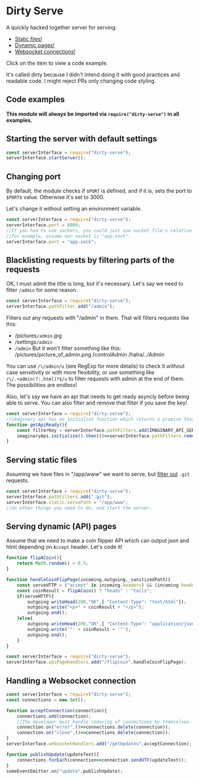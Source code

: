 # Dirty Serve

A quickly hacked together server for serving:
- [Static files!](#Serving-static-files)
- [Dynamic pages!](#Serving-dynamic-API-pages)
- [Websocket connections!](#Handling-a-Websocket-connection)

Click on the item to view a code example.

It's called dirty because I didn't intend doing it with good practices and readable code. I might reject PRs only changing code styling.

Code examples
---

**This module will always be imported via `require("dirty-serve")` in all examples.**
## Starting the server with default settings

```js
const serverInterface = require("dirty-serve");
serverInterface.startServer();
```

## Changing port
By default, the module checks if `$PORT` is defined, and if it is, sets the port to `$PORT`s value.
Otherwise it's set to 3000.

Let's change it without setting an environment variable.
```js
const serverInterface = require("dirty-serve");
serverInterface.port = 8080; 
//If you had to use sockets, you could just use socket file's relative path.
//For example, assume our socket is "app.sock":
serverInterface.port = "app.sock";
```

## Blacklisting requests by filtering parts of the requests
OK, I must admit the title is long, but it's necessary.
Let's say we need to filter `/admin` for some reason.
```js
const serverInterface = require("dirty-serve");
serverInterface.pathFilter.add("/admin"); 
```
Filters out any requests with "/admin" in them.
That will filters requests like this:
- /pictures`/admin`.jpg
- /settings`/admin`
- `/admin`
But it won't filter something like this:
/pictures/picture_of_admin.png
/controlAdmin
/haha/../Admin

You can use `/\/admin/u` (see RegExp for more details) to check it without case sensitivity or with more flexibility, or use something like `/\/.+admin(?:.html)?$/u` to filter requests with admin at the end of them. The possibilities are endless!

Also, let's say we have an api that needs to get ready asyncly before being able to serve.
You can also filter and remove that filter if you save the key!
```js
const serverInterface = require("dirty-serve");
//imaginary api has an initialize function which returns a promise that resolves when it's initialized.
function getApiReady(){
    const filterKey = serverInterface.pathFilters.add(IMAGINARY_API_SERVE_PATH);
    imaginaryApi.initialize().then(()=>serverInterface.pathFilters.remove(filterKey));
}
```

## Serving static files
Assuming we have files in "/app/www" we want to serve, but [filter out](#Blacklisting-requests-by-filtering-parts-of-the-requestst) `.git` requests.
```js
const serverInterface = require("dirty-serve");
serverInterface.pathFilters.add(".git");
serverInterface.static.servePath = "/app/www";
//do other things you need to do, and start the server.
```

## Serving dynamic (API) pages

Assume that we need to make a coin flipper API which can output json and html depending on `Accept` header. Let's code it!
```js
function flipACoin(){
    return Math.random() > 0.5;
}

function handleCoinFlipPage(incoming,outgoing,_sanitizedPath){
    const serveHTTP = ("accept" in incoming.headers) && (incoming.headers.accept.split(",").includes("text/html"));
    const coinResult = flipACoin() ? "heads" : "tails";
    if(serveHTTP){
        outgoing.writeHead(200,"OK",{ "Content-Type": "text/html"});
        outgoing.write("<p>" + coinResult + "</p>");
        outgoing.end();
    }else{
        outgoing.writeHead(200,"OK",{ "Content-Type": "application/json"});
        outgoing.write('"' + coinResult + '"');
        outgoing.end();
    }
}

const serverInterface = require("dirty-serve");
serverInterface.apiPageHandlers.add("/flipcoin",handleCoinFlipPage);
```
## Handling a Websocket connection

```js
const serverInterface = require("dirty-serve");
const connections = new Set();

function acceptConnection(connection){
    connections.add(connection);
    //The developer must handle removing of connections by themselves.
    connection.on("error",()=>connections.delete(connection));
    connection.on("close",()=>connections.delete(connection));
}
serverInterface.websocketHandlers.add("/getUpdates",acceptConnection);

function publishUpdate(updateText){
    connections.forEach(connection=>connection.sendUTF(updateText));
}
someEventEmitter.on("update",publishUpdate);
```
